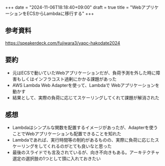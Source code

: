 +++
date = "2024-11-06T18:18:40+09:00"
draft = true
title = "WebアプリケーションをECSからLambdaに移行する"
+++


## 参考資料

https://speakerdeck.com/fujiwara3/yapc-hakodate2024

## 要約

- 元はECSで動いていたWebアプリケーションだが、負荷予測を外した時に障害もしくはインフラコスト過剰にかかる課題があった
- AWS Lambda Web Adapterを使って、Lambdaで Webアプリケーションを動かす
- 結果として、実際の負荷に応じてスケーリングしてくれて課題が解消された

## 感想

- Lambdaはシンプルな関数を配置するイメージがあったが、Adapterを使うことでWebアプリケーションも配置できることを知れた
- Lambdaであれば、実行時間等の制約があるものの、実際に負荷に応じたスケーリングをしてくれるのがとても良いなと思った
- 最後のスライドでも言及されているが、向き不向きもある。アーキテクチャ選定の選択肢の1つとして頭に入れておきたい
